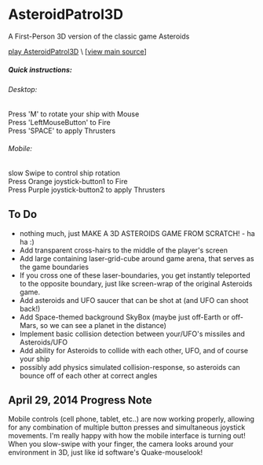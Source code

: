 AsteroidPatrol3D
================

A First-Person 3D version of the classic game Asteroids <br>

[play AsteroidPatrol3D](http://erichlof.github.io/AsteroidPatrol3D/AsteroidPatrol3D.html)
\ [[view main source](https://github.com/erichlof/AsteroidPatrol3D/blob/gh-pages/AsteroidPatrol3D.html)\]

<h5>Quick instructions:</h5>
<h6>Desktop:</h6> 
Press 'M' to rotate your ship with Mouse <br>
Press 'LeftMouseButton' to Fire <br>
Press 'SPACE' to apply Thrusters <br>

<h6>Mobile:</h6> 
slow Swipe to control ship rotation <br>
Press Orange joystick-button1 to Fire <br>
Press Purple joystick-button2 to apply Thrusters <br>

To Do
-----
* nothing much, just MAKE A 3D ASTEROIDS GAME FROM SCRATCH! - ha ha :)
* Add transparent cross-hairs to the middle of the player's screen
* Add large containing laser-grid-cube around game arena, that serves as the game boundaries
* If you cross one of these laser-boundaries, you get instantly teleported to the opposite boundary, just like screen-wrap of the original Asteroids game.
* Add asteroids and UFO saucer that can be shot at (and UFO can shoot back!)
* Add Space-themed background SkyBox (maybe just off-Earth or off-Mars, so we can see a planet in the distance)
* Implement basic collision detection between your/UFO's missiles and Asteroids/UFO 
* Add ability for Asteroids to collide with each other, UFO, and of course your ship
* possibly add physics simulated collision-response, so asteroids can bounce off of each other at correct angles


April 29, 2014 Progress Note
----------------------------

Mobile controls (cell phone, tablet, etc..) are now working properly, allowing for any combination of multiple button presses and simultaneous joystick movements.  I'm really happy with how the mobile interface is turning out!  When you slow-swipe with your finger, the camera looks around your environment in 3D, just like id software's Quake-mouselook!
